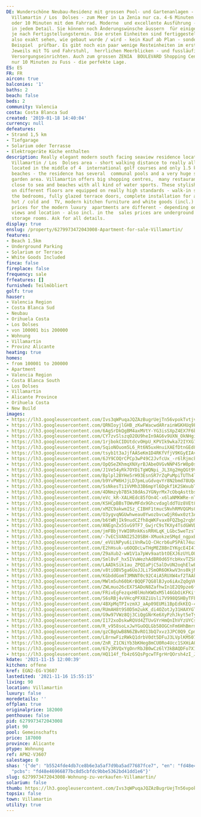 ```yaml
---
DE: Wunderschöne Neubau-Residenz mit grossen Pool- und Gartenanlagen - gelegen in
  Villamartin / Los  Dolses - zum Meer in La Zenia nur ca. 4-6 Minuten per Auto -
  oder 10 Minuten mit dem Fahrrad. Moderne  und excellente Ausführung - top Qualitäten
  in jedem Detail. Sie können noch Änderungswünsche äussern  für einige Detailausführungen,
  je nach Fertigstellungstermin. Die ersten Einheiten sind fertiggestellt - Sie  können
  also exakt sehen, wie gebaut wurde / wird - kein Kauf ab Plan - sondern am konkreten
  Beispiel  prüfbar. Es gibt noch ein paar wenige Resteinheiten im ersten Wohnteil.
  Jeweils mit TG und Fahrstuhl,  herrlichen Meerblicken - und fussläufig zu allen
  Versorgungseinrichten. Auch zum grossen ZENIA  BOULEVARD Shopping Center sind es
  nur 10 Minuten zu Fuss - die perfekte Lage.
ES: ES
FR: FR
aircon: true
balconies: '1'
baths: 2
beach: false
beds: 2
community: Valencia
costa: Costa Blanca Sud
created: '2019-01-18 14:40:04'
currency: null
defeatures:
- Strand 1,5 km
- Tiefgarage
- Solarium oder Terrasse
- Elektrogeräte Küche enthalten
description: Really elegant modern south facing seaview residence located in the famous
  Villamartin / Los  Dolses area - short walking distance to really all needed amenities,
  located in the middle of 4  international golf courses and only 1.5 kms to sea and
  beaches - the residence has several  communal pools and a very huge subtropical
  garden area. Villamartin offers big shopping centres,  many restaurants and is also
  close to sea and beaches with all kind of water sports. These stylish  apartments
  on different floors are equipped on really high standards - walk-in showers, wardrobes  in
  the bedrooms, fully glazed terrace doors, complete installation for air conditioning
  hot / cold and  TV, modern kitchen furniture and white goods (incl.) and more. The
  prices for the modern luxury  apartments are different - depending on size, bedrooms,
  views and location - also incl. in the  sales prices are underground garages and
  storage rooms. Ask for all details.
display: true
enslug: /property/6279973472043008-Apartment-for-sale-Villamartin/
features:
- Beach 1.5km
- Underground Parking
- Solarium or Terrace
- White Goods Included
finca: false
fireplace: false
frequency: sale
frfeatures: []
furnished: Teilmöbliert
golf: true
hauser:
- Valencia Region
- Costa Blanca Sud
- Neubau
- Orihuela Costa
- Los Dolses
- von 100001 bis 200000
- Wohnung
- Villamartin
- Provinz Alicante
heating: true
homes:
- from 100001 to 200000
- Apartment
- Valencia Region
- Costa Blanca South
- Los Dolses
- Villamartin
- Alicante Province
- Orihuela Costa
- New Build
images:
- https://lh3.googleusercontent.com/Ivs3qWPuqaJQZAzBugrUejTn56vpokTvtjv_Ewoa2_IczxCKeSkISfKy9jlcS2eOz6Z-J6yUP_S6Sm8TOcJo4V8CYdvng-MC-A=w640-rj-e30-l100
- https://lh3.googleusercontent.com/QRNIoyjlGHB_zKwFWacwdARrainWGKHUq9FDHwJQuaoMvFMqI-Zj5h1KGq4B78vXgesM39xiFBA8P7s_FTx19nr3L_MUWPIm=w640-rj-e30-l100
- https://lh3.googleusercontent.com/6AgSrDkQgBM4axMVtY-YG3isSXpZ4EX7F6bJ-jLvX64vttfTHTFcF2vwPaU0Fuc8WwksTsDJyl_WFbwwIFScgqpMAzDMFUho4oE=w640-rj-e30-l100
- https://lh3.googleusercontent.com/CY7zvSlszqO2OU9heIn9AG6v9UXN_OkNHgiV3wVZtgr_KOoPuY0JXcI7-PHaNr8r-ugu0SvHcysSVmBjebS87QO2t40m2BZxHfU=w640-rj-e30-l100
- https://lh3.googleusercontent.com/1rjbokCIDUtdcvOHpU_KPVIk9wka72IYXG7uELrAUO7wP9GWQw9QAOw99d7p4arFwqfhX41o0ATceXh0ZTgnfM4Csi-p80rYbzI=w640-rj-e30-l100
- https://lh3.googleusercontent.com/SqioNOuom5L6_Rt6N5uxHnuiXAEfDtnGEd8MiT3ZYfFcy5nHOrAmKZU42utAfMmlYbWEpw_xJLllu4Ooh4akuSTYedHVGFfTZxA=w640-rj-e30-l100
- https://lh3.googleusercontent.com/tsyb1t3aJjfAASeKm1D4RKfVfjV9KGyEIAvf8JyX2ebnGzRoxo9XL1FYVfEAMcjSHuwgX_RWQNPiUOhFxILhkbbP71QvtnN-hw=w640-rj-e30-l100
- https://lh3.googleusercontent.com/6JY9COQrCPCp3wP49C2JvfcUx_-r6lRjmck-tHdfe1cWoITXcherhACK6Z_xydl6sySdxvcKS6j_jlIzrZ4ZUFQIuazyj1qW=w640-rj-e30-l100
- https://lh3.googleusercontent.com/OpQSeZKhmqXNXyrBJAbeOVGvNNP45rW0p0sFftO2T5mHBsx3cmDevzH7y-aBclcD_3sZVNvtOprUGqTX3UtNdS-iAhQgVdpz3g=w640-rj-e30-l100
- https://lh3.googleusercontent.com/J1Ve54yRk7OYDiTgWQNpi_JL3Xg2HgQGt9VXjiip1jk0I9jHu1WuHbi7qctxTYxMAYDu9HZHySi849Zpnug68wRw-gScFZKa=w640-rj-e30-l100
- https://lh3.googleusercontent.com/Bplpl2BYHe5rH93EsnSR7rZqPuMpiTUTh4lKHTBGKytjSYN_SgLIQLaP8N5aDYFmrtZiUc0EABlbvoaN6BL_HdguszBnGvSoEw=w640-rj-e30-l100
- https://lh3.googleusercontent.com/b9YvPW6HJjLD7pmLuGdvqvYr8N2bmd78UQqiTFyMYz3ctVNdaKVJtT_z4_bnkCmKd6jNNhTKkjSRt0u4ohb6aFvZ6cG2eAZVBrk=w640-rj-e30-l100
- https://lh3.googleusercontent.com/SsNkesTi1VVMh33B6mpYl6Dgkf1K2SWxubT1pRvhEd1-A0401bvIjAZDQqreH07sBH9sZQnsQHH6A--ZP96lIY8-p1VaHaMXjjE=w640-rj-e30-l100
- https://lh3.googleusercontent.com/4DNmzyb7B5k38dAsJYGNyrMx7cObqAsttbsCRmLBl-M-flbgLHaIhmBG8ccHIB3YbxfCe4tqOKlWLzy9JWserzWlEIL4X24SpOQ=w640-rj-e30-l100
- https://lh3.googleusercontent.com/eVc_kR-XALHEdc85fOn4C-x6laNMKWRe-nTOPQ9q-jt6Mm3rWx9Xh3Jt_MEP0ogko8ms40eJ1d9IEZZHtLPqvPER34F3eX2NNQ=w640-rj-e30-l100
- https://lh3.googleusercontent.com/KSHCpBBsTOWvMFdx9GhcvdaglddTUz8VEt85WFeaxHmAejXRmH3hbdf042V2TQYV_NKD7fWiEBASUzG0ZSv2KN-lrHFxeTgU8w=w640-rj-e30-l100
- https://lh3.googleusercontent.com/xMZC9akwmISz_CIBHF1tmucSNvhRMVQGMs0O8zpqaH7VhCxHBfxqbRYigfyYSILGJ2Gbc1BFKaeDHHb8sgGIh9HfCSpX416klA=w640-rj-e30-l100
- https://lh3.googleusercontent.com/O3ygvqNGUwhweau0YwozbvcwQjR6wx0zt3AcWJZWR0PlyXctbnSMmHNualvw4tAISdKM-GlC04Alm7WIlJQQG3RsTq21ax526A=w640-rj-e30-l100
- https://lh3.googleusercontent.com/b6tWRjIk9nudCZfh8qWKFvax0FQZbg2rqb9F5xRig7IXTvCXTQE6RjMZ0yO862gC66yA-hjdGL_CfCVWDgH4PNZ7pfr0bU-v3Q=w640-rj-e30-l100
- https://lh3.googleusercontent.com/ANEgnZx5SvG9TF7_GwjrC9sTKXy4TsdGWVDnWZxKzpcmfqPC60GEhpTEFCKKyIBnLTm705XzKHTqSzInPuNA-Zm6j_piUHKa=w640-rj-e30-l100
- https://lh3.googleusercontent.com/jmFBbjYvWI0RnkKssRRHLqK_LGbc5weTzsTvGr_eLdmzFJzgYNafd0ix3qoXhU4qGYD4mSOdXAp6QtYiYGXE9PUFcAHWlplf=w640-rj-e30-l100
- https://lh3.googleusercontent.com/-7vECSVANI2520SBH-XMuokzeSMqd_ngpxBNyFzcEuu5baQr5aQLPq8eoGLDDxGAqBePLBY2nnw4y8C2Cgq5x5_Vue89u_Zt=w640-rj-e30-l100
- https://lh3.googleusercontent.com/_eVUiNPyu6iiVnRw1Q-CHcrb6uP5PAl74uxhoQA0t0UmCI_r-U-X8xco-Lhojce-yuP2GHXiH9jqXNqZIv_y2aGGG_uId_CMWJY=w640-rj-e30-l100
- https://lh3.googleusercontent.com/E2hHsuk-u6OQDcLwTHgMEZ8BnIYKgcE4I417Pu_9e2ThrEXLSMXYqZFHR-bfQtauyzUYHbgweUS1MJS7a-m9bir3s-3CpMYi-Q=w640-rj-e30-l100
- https://lh3.googleusercontent.com/Z9aXub2-wW1V1a7pWv9aatbtOEXJ6zUYLOUZmR2feHFVfhRklCPE4GGdHxVXu-v7GawtfnjxmI1rvRwvSyeGRrPqzN_OfuOw7w=w640-rj-e30-l100
- https://lh3.googleusercontent.com/Sml8vF_hx5IVuWezhAdBR0d65YcbHxvTZS8J641vxCN9KP9kWCsquuTgPmhqKG3j5r4fvkUJjDLz1z2_EaTw_CIFqUONfuRg7w=w640-rj-e30-l100
- https://lh3.googleusercontent.com/LAADkSik1au_ZPQIaPjC5alDvUN2oqhElwEFujN6mJNUrMRQQDm58JapVjDy0Aw6pxjqTE5NK3eKMAjxzGjO4WzlGn20JwyfYg=w640-rj-e30-l100
- https://lh3.googleusercontent.com/v8tiOBV5ga6UoJJLi7SmOR6OKkwV3ns0kjNPa0RWI0dwKjmZcEXg5gQ1diF6XsvAyNJInwnwoqg3-FbyNZ0-F18ERF48tT8Y7Q=w640-rj-e30-l100
- https://lh3.googleusercontent.com/KGbddGomT3MNNT0c92C4iA5RUXW4xf2TAAktCe8xtpSPHIEbEMIC8yGew5RSJKFzaPeSz95bww5JTIvjal2hd_bt5XEqP6VeaA=w640-rj-e30-l100
- https://lh3.googleusercontent.com/MWlm5uh60bKrBQQF7QG8lBJyo6iAxZqOgVK8A0pBIzwRMKFYsJp82dfF9FBwg0XLM8mWIQk2hzpM6ca6dd_4u-SyvcR8GdSc6w=w640-rj-e30-l100
- https://lh3.googleusercontent.com/ZWLmuo26cEX7SADoN8ZafhwIn1E2Q9pze6fkM1o8rmE_b7aTW_NCCCGhYgGuhyUxglcAwapL6-pCaR3tUhA838NVBdJcvssgBA=w640-rj-e30-l100
- https://lh3.googleusercontent.com/FRivEgFezqxH0lHohKWOxM5l46GbOiKFKifkDOI7vZr3sDz4L9AKtubOn8ahtjsNkgwf3SMRSUv4nR26Z_wk8egkz48QqpB5SIY=w640-rj-e30-l100
- https://lh3.googleusercontent.com/S6sRBj4vVHcqPFX8ZiUsli7V998QSHByTFb6qWcuzHKVa8HDHoERCtiTYssHzKaswj0drkgF5htnunc7SZ74O81nqgzz4qWa_w=w640-rj-e30-l100
- https://lh3.googleusercontent.com/4BXpMqTPIvzmXJ_aAp09EUMi1BpEdkKEQ-4w-fPw9nkvsAF5_nSP9p0U0pm_pwUtPiysduo9T2Grv_GjbgvQwDS2oZUyH3hq=w640-rj-e30-l100
- https://lh3.googleusercontent.com/RUmAH8t9S0D5m2ukK_di4OZotJy31HAXYGThGPB0qmbUr3U9NtQMeQ8juHKWkalGt9-qKwvDHkaf9octH8okMs19DIMeWHSl8w=w640-rj-e30-l100
- https://lh3.googleusercontent.com/G9w97VWz8Qj3CiQgGNrKe6XyPzhJkyt5eTyGLMZBhHgTwxzzsVFbQr4oiCxoD16Uay0vsFVcKdikzjCV5k2I_RlDziw3jljv=w640-rj-e30-l100
- https://lh3.googleusercontent.com/I172xoDskwRQVd4ZTUvGYrHmQnIhVYzUYCsucrfI24ENF9uC9yngyhfjoc395djTQsjy3hBVWb0TbS8HAi-u49o2SV8vzksD=w640-rj-e30-l100
- https://lh3.googleusercontent.com/R_v958soLxJwYGuOQLGb58OGCnFm6HhBmrm1n0MfBsdFQwgojdQ-H1xUsABewDJmYw0mK0SHyWXiZvwvdqIor0pmaTV975rBCnc=w640-rj-e30-l100
- https://lh3.googleusercontent.com/gzCBgUwB8N6ZBvRO13bQ7xvz3JPC0Q9_CpmTBBgxB3He24hLMsVBqR7IQVceAPpavhVauavSoUidobdLihPm5IwSBRDf4yqQkw=w640-rj-e30-l100
- https://lh3.googleusercontent.com/L8rnwFizRWkQ1drbV0dt5DFuJ3LVplKM507_Ap8JU7Xjn8j_kelEAZfCX_wWT1cGFBh5mW1nSyIGsrl3yoyM6FNQ9z9un710Lw=w640-rj-e30-l100
- https://lh3.googleusercontent.com/ZnR_Z1CNiYb3bKHeg8mCU0Ro4Ucc1SXHiAQmvNhWuuXEayH3tt_yBGvHUGaHEzbhbvTORaZYeyu6FIluBVVImx08YsBVrGhLFA=w640-rj-e30-l100
- https://lh3.googleusercontent.com/67y3RVQxYgOnrRbJB0wCz6lY3kBAQDFo7X1UiUiplR3eBwA2zs-W45i9Arxr2IP6c2bCquNaDxcaDme-MFAqLLiUoCtrYW6Q=w640-rj-e30-l100
- https://lh3.googleusercontent.com/HQ114f_fb4z6SQsPgcwTFgrHrQOrsh4zI_JHrV8t9ey4tBoqAfqlcLGpu17OwWe3o2rBIZaSrN-sJvRf4MI4o0fZARMlTbsR=w640-rj-e30-l100
kdate: '2021-11-15 12:00:39'
kitchen: offene
kref: EGN2-EG-V3607
lastedited: '2021-11-16 15:55:15'
living: 90
location: Villamartin
luxury: false
moredetails: ''
offplan: true
originalprice: 182000
penthouse: false
pid: 6279973472043008
plot: 90
pool: Gemeinschafts
price: 187000
province: Alicante
ptype: Wohnung
ref: APN2-V3607
salestage: 0
shas: '{"de": "b5524fde4db7ce8b6e3a5af7d9ba5ad77687fce7", "en": "fd48e46966877bc8d5cbfdc9bbe5362bd41dd1e6",
  "pcbs": "fd48e46966877bc8d5cbfdc9bbe5362bd41dd1e6"}'
slug: 6279973472043008-Wohnung-zu-verkaufen-Villamartin/
solarium: false
thumb: https://lh3.googleusercontent.com/Ivs3qWPuqaJQZAzBugrUejTn56vpokTvtjv_Ewoa2_IczxCKeSkISfKy9jlcS2eOz6Z-J6yUP_S6Sm8TOcJo4V8CYdvng-MC-A=w400-h240-n-rj-e30-l100
topsix: false
town: Villamartin
utility: true
---
```

